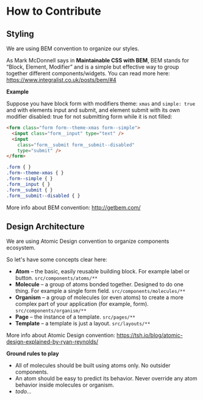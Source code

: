 # How to Contribute

## Styling

We are using BEM convention to organize our styles.

As Mark McDonnell says in **Maintainable CSS with BEM**, BEM stands for “Block, Element, Modifier” and is a simple but effective way to group together different components/widgets. You can read more here: https://www.integralist.co.uk/posts/bem/#4


**Example**

Suppose you have block form with modifiers theme: `xmas` and `simple: true` and with elements input and submit, and element submit with its own modifier disabled: true for not submitting form while it is not filled:

```html
<form class="form form--theme-xmas form--simple">
  <input class="form__input" type="text" />
  <input
    class="form__submit form__submit--disabled"
    type="submit" />
</form>
```

```css
.form { }
.form--theme-xmas { }
.form--simple { }
.form__input { }
.form__submit { }
.form__submit--disabled { }
```

More info about BEM convention: http://getbem.com/

## Design Architecture

We are using Atomic Design convention to organize components ecosystem.

So let's have some concepts clear here:

- **Atom** – the basic, easily reusable building block. For example label or button. `src/components/atoms/**`
- **Molecule** – a group of atoms bonded together. Designed to do one thing. For example a single form field. `src/components/molecules/**`
- **Organism** – a group of molecules (or even atoms) to create a more complex part of your application (for example, form). `src/components/organism/**`
- **Page** – the instance of a template. `src/pages/**`
- **Template** – a template is just a layout. `src/layouts/**`

More info about Atomic Design convention: https://tsh.io/blog/atomic-design-explained-by-ryan-reynolds/

**Ground rules to play**

- All of molecules should be built using atoms only. No outsider components.
- An atom should be easy to predict its behavior. Never override any atom behavior inside molecules or organism.
- _todo..._
